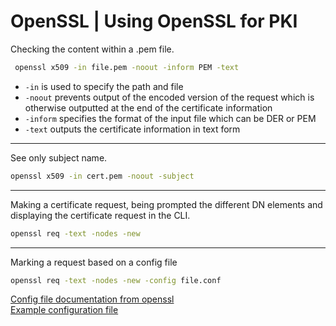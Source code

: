 # OpenSSL | Using OpenSSL for PKI
Checking the content within a .pem file. 
``` bash
 openssl x509 -in file.pem -noout -inform PEM -text
```
- `-in` is used to specify the path and file
- `-noout` prevents output of the encoded version of the request which is otherwise outputted at the end of the certificate information
- `-inform` specifies the format of the input file which can be DER or PEM
- `-text` outputs the certificate information in text form
---
See only subject name.
```bash
openssl x509 -in cert.pem -noout -subject
```
---
Making a certificate request, being prompted the different DN elements and displaying the certificate request in the CLI.
```bash
openssl req -text -nodes -new
```
---
Marking a request based on a config file
```bash
openssl req -text -nodes -new -config file.conf
```
[Config file documentation from openssl](https://www.openssl.org/docs/manmaster/man5/config.html)\
[Example configuration file](https://www.ibm.com/docs/en/hpvs/1.2.x?topic=reference-openssl-configuration-examples)